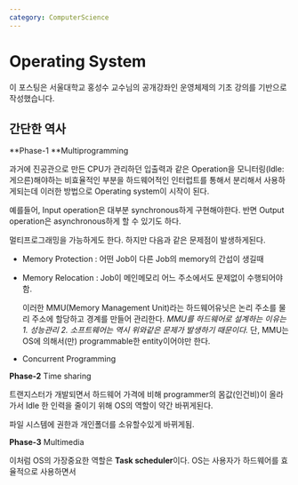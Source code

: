 ```yaml
---
category: ComputerScience
---
```


# Operating System

이 포스팅은 서울대학교 홍성수 교수님의 공개강좌인 운영체제의 기초 강의를 기반으로 작성했습니다.



## 간단한 역사 

**Phase-1 **Multiprogramming



과거에 진공관으로 만든 CPU가 관리하던 입출력과 같은 Operation을 모니터링(Idle:게으른)해야하는 비효율적인 부분을 하드웨어적인 인터럽트를 통해서 분리해서 사용하게되는데 이러한 방법으로 Operating system이 시작이 된다.

예를들어, Input operation은 대부분 synchronous하게 구현해야한다. 반면 Output operation은 asynchronous하게 할 수 있기도 하다.

멀티프로그래밍을 가능하게도 한다. 하지만 다음과 같은 문제점이 발생하게된다.

- Memory Protection : 어떤 Job이 다른 Job의 memory의 간섭이 생길때

- Memory Relocation : Job이 메인메모리 어느 주소에서도 문제없이 수행되어야함. 

  이러한 MMU(Memory Management Unit)라는 하드웨어유닛은 논리 주소를  물리 주소에 할당하고 경계를 만들어 관리한다. *MMU를 하드웨어로 설계하는 이유는 1. 성능관리 2. 소프트웨어는 역시 위와같은 문제가 발생하기 때문이다.* 단, MMU는 OS에 의해서(만) programmable한 entity이어야만 한다.

- Concurrent Programming 



**Phase-2** Time sharing

트랜지스터가 개발되면서 하드웨어 가격에 비해 programmer의 몸값(인건비)이 올라가서 Idle 한 인력을 줄이기 위해 OS의 역할이 약간 바뀌게된다.

파일 시스템에 권한과 개인폴더를 소유할수있게 바뀌게됨. 



**Phase-3** Multimedia



이처럼 OS의 가장중요한 역할은 **Task scheduler**이다. OS는 사용자가 하드웨어를 효율적으로 사용하면서

